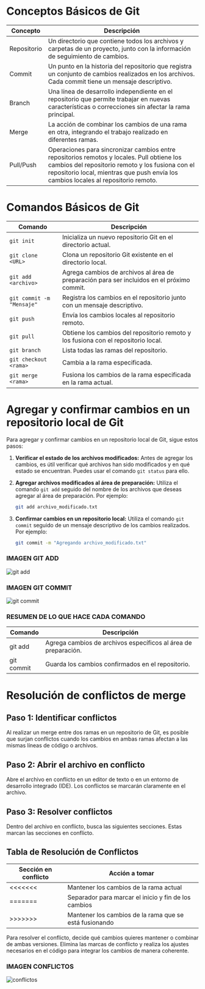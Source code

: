 
<!--TRABAJO REALIZADO POR FRAN, ALEX, MIGUEL CASADO Y ALFONSO-->

# Conceptos Básicos de Git
| Concepto    | Descripción                                                  |
|-------------|--------------------------------------------------------------|
| Repositorio | Un directorio que contiene todos los archivos y carpetas de un proyecto, junto con la información de seguimiento de cambios. |
| Commit      | Un punto en la historia del repositorio que registra un conjunto de cambios realizados en los archivos. Cada commit tiene un mensaje descriptivo. |
| Branch      | Una línea de desarrollo independiente en el repositorio que permite trabajar en nuevas características o correcciones sin afectar la rama principal. |
| Merge       | La acción de combinar los cambios de una rama en otra, integrando el trabajo realizado en diferentes ramas. |
| Pull/Push   | Operaciones para sincronizar cambios entre repositorios remotos y locales. Pull obtiene los cambios del repositorio remoto y los fusiona con el repositorio local, mientras que push envía los cambios locales al repositorio remoto. |

# Comandos Básicos de Git
| Comando                          | Descripción                                                  |
|----------------------------------|--------------------------------------------------------------|
| `git init`                       | Inicializa un nuevo repositorio Git en el directorio actual.|
| `git clone <URL>`                | Clona un repositorio Git existente en el directorio local.  |
| `git add <archivo>`              | Agrega cambios de archivos al área de preparación para ser incluidos en el próximo commit. |
| `git commit -m "Mensaje"`        | Registra los cambios en el repositorio junto con un mensaje descriptivo. |
| `git push`                       | Envía los cambios locales al repositorio remoto.            |
| `git pull`                       | Obtiene los cambios del repositorio remoto y los fusiona con el repositorio local. |
| `git branch`                     | Lista todas las ramas del repositorio.                      |
| `git checkout <rama>`            | Cambia a la rama especificada.                              |
| `git merge <rama>`               | Fusiona los cambios de la rama especificada en la rama actual. |



# Agregar y confirmar cambios en un repositorio local de Git


Para agregar y confirmar cambios en un repositorio local de Git, sigue estos pasos:


1. **Verificar el estado de los archivos modificados:**
   Antes de agregar los cambios, es útil verificar qué archivos han sido modificados y en qué estado se encuentran. Puedes usar el comando `git status` para ello.


2. **Agregar archivos modificados al área de preparación:**
   Utiliza el comando `git add` seguido del nombre de los archivos que deseas agregar al área de preparación. Por ejemplo:
   ```bash
   git add archivo_modificado.txt
   ````


3. **Confirmar cambios en un repositorio local:**
    Utiliza el comando `git commit` seguido de un mensaje descriptivo de los cambios realizados. Por ejemplo:
    ```bash
    git commit -m "Agregando archivo_modificado.txt"
    ```
### IMAGEN GIT ADD
![git add](GitAdd1.jpg)


### IMAGEN GIT COMMIT
![git commit](GitCommit1.jpg)

### RESUMEN DE LO QUE HACE CADA COMANDO

| Comando    | Descripción                                                   |
|------------|---------------------------------------------------------------|
| git add    | Agrega cambios de archivos específicos al área de preparación.|
| git commit | Guarda los cambios confirmados en el repositorio.             |

# Resolución de conflictos de merge

## Paso 1: Identificar conflictos
Al realizar un merge entre dos ramas en un repositorio de Git, es posible que surjan conflictos cuando los cambios en ambas ramas afectan a las mismas líneas de código o archivos.

## Paso 2: Abrir el archivo en conflicto
Abre el archivo en conflicto en un editor de texto o en un entorno de desarrollo integrado (IDE). Los conflictos se marcarán claramente en el archivo.


## Paso 3: Resolver conflictos
Dentro del archivo en conflicto, busca las siguientes secciones. Estas marcan las secciones en conflicto.
## Tabla de Resolución de Conflictos

| Sección en conflicto | Acción a tomar                                      |
|----------------------|------------------------------------------------------|
| <<<<<<<               | Mantener los cambios de la rama actual               |
| =======               | Separador para marcar el inicio y fin de los cambios |
| >>>>>>>               | Mantener los cambios de la rama que se está fusionando |

Para resolver el conflicto, decide qué cambios quieres mantener o combinar de ambas versiones. Elimina las marcas de conflicto y realiza los ajustes necesarios en el código para integrar los cambios de manera coherente.

### IMAGEN CONFLICTOS
![conflictos](conflictos.png)

